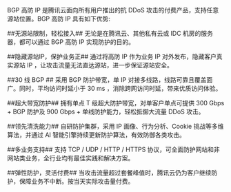 BGP 高防 IP 是腾讯云面向所有用户推出的抗 DDoS 攻击的付费产品，支持任意源站位置。BGP  高防 IP 具有如下优势:

##无源站限制，轻松接入##
无论是在腾讯云、其他私有云或 IDC 机房的服务器，都可以通过 BGP 高防 IP 实现防护的目的。

##隐藏源站IP，保护业务正##
通过将高防 IP 作为业务 IP 对外发布，隐藏客户真实源站 IP ，让攻击流量无法直达源站，进一步保证源站安全。

##30  线  BGP ##
采用  BGP  防护带宽，单  IP  对接多线路，线路可靠且覆盖面广。同时，平均访问时延小于 30 ms ，消除跨网访问时延，带来优质访问体验。

##超大带宽防护##
    拥有单点 T 级超大防护带宽，对单客户单点可提供 300 Gbps +  BGP 防护及 900 Gbps +  单线防护能力，轻松抵御大流量  DDoS  攻击。
		
##领先清洗能力##
自研防护集群，采用 IP 画像、行为分析、Cookie 挑战等多维算法，并通过 AI 智能引擎持续更新防护算法，有效防御各类攻击。

##多业务支持##
支持 TCP / UDP / HTTP / HTTPS 协议，可全面防护网站和非网站类业务，全行业均有最佳实践和解决方案。

##弹性防护，灵活付费##
当攻击流量超过套餐峰值时，腾讯云仍为客户继续防护，保障业务不中断。按当天实际攻击量付费。
